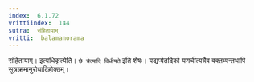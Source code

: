 ```yaml
---
index:  6.1.72
vrittiindex:  144
sutra:  संहितायाम्
vritti:  balamanorama 
---
```


संहितायाम्। इत्यधिकृत्येति। `छे चेत्यादि विधीयते` इति शेषः। यद्यप्येतदिको यणचीत्यत्रैव वक्तव्यन्तथापि सूत्रक्रमानुरोधादिहोक्तम्। 

